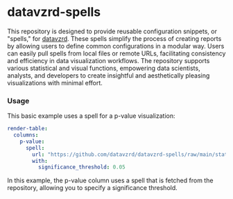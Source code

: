 # datavzrd-spells

This repository is designed to provide reusable configuration snippets, or "spells," for [datavzrd](https://github.com/datavzrd/datavzrd). These spells simplify the process of creating reports by allowing users to define common configurations in a modular way. Users can easily pull spells from local files or remote URLs, facilitating consistency and efficiency in data visualization workflows. The repository supports various statistical and visual functions, empowering data scientists, analysts, and developers to create insightful and aesthetically pleasing visualizations with minimal effort.

### Usage

This basic example uses a spell for a p-value visualization:

```yaml
render-table:
  columns:
    p-value:
      spell:
        url: "https://github.com/datavzrd/datavzrd-spells/raw/main/stats/p-value/spell.yaml"
        with:
          significance_threshold: 0.05
```

In this example, the p-value column uses a spell that is fetched from the repository, allowing you to specify a significance threshold.

